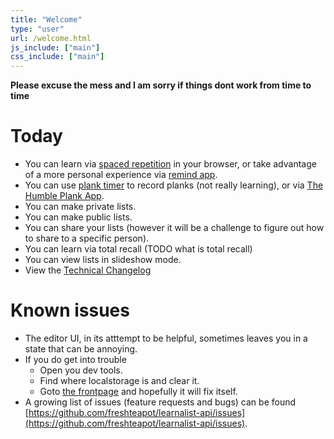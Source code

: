 ```yaml
---
title: "Welcome"
type: "user"
url: /welcome.html
js_include: ["main"]
css_include: ["main"]
---
```


**Please excuse the mess and I am sorry if things dont work from time to time**

# Today
- You can learn via [spaced repetition](/spaced-repetition.html) in your browser, or take advantage of a more personal experience via [remind app](/features/mobile-remind-v1.html).
- You can use [plank timer](/plank.html) to record planks (not really learning), or via [The Humble Plank App](/features/mobile-humble-plank-v1.html).
- You can make private lists.
- You can make public lists.
- You can share your lists (however it will be a challenge to figure out how to share to a specific person).
- You can learn via total recall (TODO what is total recall)
- You can view lists in slideshow mode.
- View the [Technical Changelog](/features/technical-changelog.html)
# Known issues
- The editor UI, in its atttempt to be helpful, sometimes leaves you in a state that can be annoying.
- If you do get into trouble
    - Open you dev tools.
    - Find where localstorage is and clear it.
    - Goto [the frontpage](/) and hopefully it will fix itself.
- A growing list of issues (feature requests and bugs) can be found [https://github.com/freshteapot/learnalist-api/issues](https://github.com/freshteapot/learnalist-api/issues).
